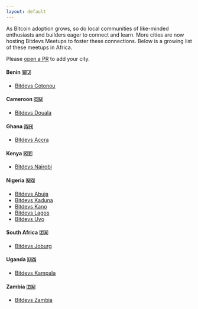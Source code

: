 ```yaml
---
layout: default
---
```


As Bitcoin adoption grows, so do local communities of like-minded enthusiasts and builders eager to connect and learn. More cities are now hosting Bitdevs Meetups to foster these connections. Below is a growing list of these meetups in Africa.

Please [open a PR](https://github.com/bitdevscotonou/bitdevscotonou.org) to add your city.

#### Benin 🇧🇯

- [Bitdevs Cotonou](https://x.com/BitdevsCotonou)

#### Cameroon 🇨🇲

- [Bitdevs Douala](https://x.com/BitDevsDLA)

#### Ghana 🇬🇭

- [Bitdevs Accra](https://x.com/bitdevsAccra)

#### Kenya 🇰🇪

- [Bitdevs Nairobi](https://x.com/BitDevsNBO)

#### Nigeria 🇳🇬

- [Bitdevs Abuja](https://x.com/BitDevsAbuja)
- [Bitdevs Kaduna](https://x.com/BitDevsKaduna)
- [Bitdevs Kano](https://x.com/BitdevsKano)
- [Bitdevs Lagos](https://x.com/BitDevsLagos)
- [Bitdevs Uyo](https://x.com/BitDevsUyo)

#### South Africa 🇿🇦

- [Bitdevs Joburg](https://x.com/BitDevsJHB)

#### Uganda 🇺🇬

- [Bitdevs Kampala](https://x.com/BitDevsKLA)

#### Zambia 🇿🇲

- [Bitdevs Zambia](https://x.com/bitdevszambia)
